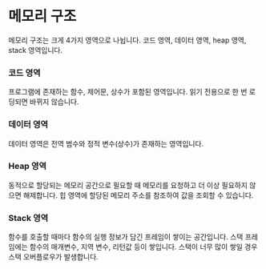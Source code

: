 # 메모리 구조

메모리 구조는 크게 4가지 영역으로 나뉩니다. 코드 영역, 데이터 영역, heap 영역, stack 영역입니다.

### 코드 영역

프로그램에 존재하는 함수, 제어문, 상수가 포함된 영역입니다. 읽기 전용으로 한 번 로딩되면 바뀌지 않습니다.

### 데이터 영역

데이터 영역은 전역 범수와 정적 변수(상수)가 존재하는 영역입니다.

### Heap 영역

동적으로 할당되는 메모리 공간으로 필요할 때 메모리를 요청하고 더 이상 필요하지 않으면 해제합니다. 힙 영역에 할당된 메모리 주소를 참조하여 값을 조회할 수 있습니다.

### Stack 영역

함수를 호출할 때마다 함수의 실행 정보가 담긴 프레임이 쌓이는 공간입니다. 스택 프레임에는 함수의 매개변수, 지역 변수, 리턴값 등이 쌓입니다. 스택이 너무 많이 쌓일 경우 스택 오버플로우가 발생합니다.
